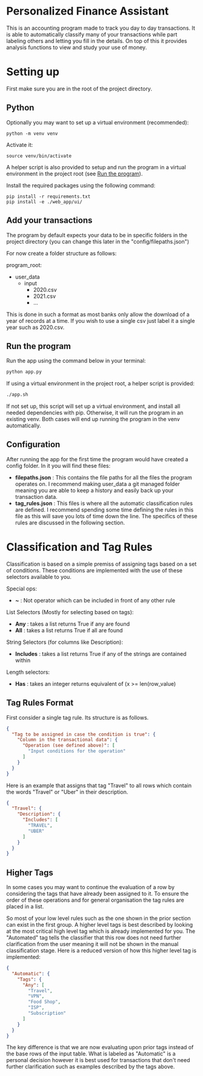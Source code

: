 # Personalized Finance Assistant

This is an accounting program made to track you day to day transactions. It is able to automatically classify many of
your transactions while part labeling others and letting you fill in the details. On top of this it provides
analysis functions to view and study your use of money.

# Setting up

First make sure you are in the root of the project directory.

## Python

Optionally you may want to set up a virtual environment (recommended):

```shell
python -m venv venv
```

Activate it:

```shell
source venv/bin/activate
```

A helper script is also provided to setup and run the program in a virtual environment in the project root
(see [Run the program](#run-the-program)). 

Install the required packages using the following command:

```shell
pip install -r requirements.txt
pip install -e ./web_app/ui/
```

## Add your transactions

The program by default expects your data to be in specific folders in the project directory (you can change this
later in the "config/filepaths.json")

For now create a folder structure as follows:

program_root:

- user_data
    - input
        - 2020.csv
        - 2021.csv
        - ...

This is done in such a format as most banks only allow the download of a year of records at a time. If you wish to use
a single csv just label it a single year such as 2020.csv.

## Run the program

Run the app using the command below in your terminal:

```bash
python app.py
```

If using a virtual environment in the project root, a helper script is provided:

```bash
./app.sh
```

If not set up, this script will set up a virtual environment, and install all needed dependencies with pip. Otherwise, 
it will run the program in an existing venv. Both cases will end up running the program in the venv automatically. 

## Configuration

After running the app for the first time the program would have created a config folder. In it you will find these
files:

- **filepaths.json** : This contains the file paths for all the files the program operates on. I
  recommend making user_data a git managed folder meaning you are able to keep a history and easily back up your
  transaction data.
- **tag_rules.json** : This files is where all the automatic classification rules are defined. I recommend spending
  some time defining the rules in this file as this will save you lots of time down the line. The specifics of
  these rules are discussed in the following section.

# Classification and Tag Rules

Classification is based on a simple premiss of assigning tags based on a set of conditions. These conditions are
implemented with the use of these selectors available to you.

Special ops:

- **~** : Not operator which can be included in front of any other rule

List Selectors (Mostly for selecting based on tags):

- **Any** : takes a list returns True if any are found
- **All** : takes a list returns True if all are found

String Selectors (for columns like Description):

- **Includes** : takes a list returns True if any of the strings are contained within

Length selectors:

- **Has** : takes an integer returns equivalent of (x >= len(row_value)

## Tag Rules Format

First consider a single tag rule. Its structure is as follows.

```json
{
  "Tag to be assigned in case the condition is true": {
    "Column in the transactional data": {
      "Operation (see defined above)": [
        "Input conditions for the operation"
      ]
    }
  }
}
```

Here is an example that assigns that tag "Travel" to all rows which contain the words "Travel" or "Uber" in their
description.

```json
{
  "Travel": {
    "Description": {
      "Includes": [
        "TRAVEL",
        "UBER"
      ]
    }
  }
}
```

## Higher Tags

In some cases you may want to continue the evaluation of a row by considering the tags that have already been
assigned to it. To ensure the order of these operations and for general organisation the tag rules are placed in a list.

So most of your low level rules such as the one shown in the prior section can exist in the first group. A higher
level tags is best described by looking at the most critical high level tag which is already implemented for you.
The "Automated" tag tells the classifier that this row does not need further clarification from the user meaning it
will not be shown in the manual classification stage. Here is a reduced version of how this higher level tag is
implemented:

```json
{
  "Automatic": {
    "Tags": {
      "Any": [
        "Travel",
        "VPN",
        "Food Shop",
        "ISP",
        "Subscription"
      ]
    }
  }
}
```

The key difference is that we are now evaluating upon prior tags instead of the base rows of the input table. What
is labeled as "Automatic" is a personal decision however it is best used for transactions that don't need further
clarification such as examples described by the tags above.
